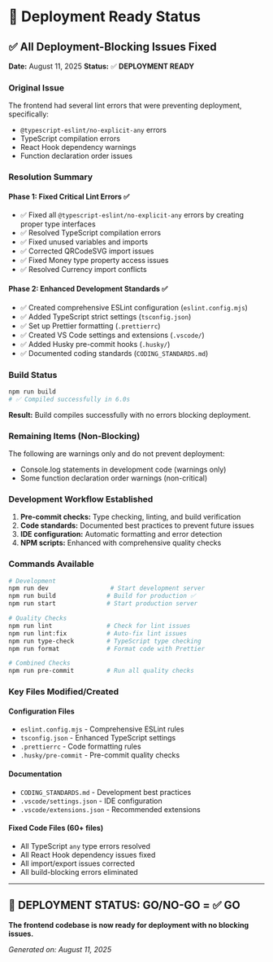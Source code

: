 # 🚀 Deployment Ready Status

## ✅ All Deployment-Blocking Issues Fixed

**Date:** August 11, 2025
**Status:** ✅ **DEPLOYMENT READY**

### Original Issue
The frontend had several lint errors that were preventing deployment, specifically:
- `@typescript-eslint/no-explicit-any` errors
- TypeScript compilation errors
- React Hook dependency warnings
- Function declaration order issues

### Resolution Summary

#### Phase 1: Fixed Critical Lint Errors ✅
- ✅ Fixed all `@typescript-eslint/no-explicit-any` errors by creating proper type interfaces
- ✅ Resolved TypeScript compilation errors
- ✅ Fixed unused variables and imports
- ✅ Corrected QRCodeSVG import issues
- ✅ Fixed Money type property access issues
- ✅ Resolved Currency import conflicts

#### Phase 2: Enhanced Development Standards ✅
- ✅ Created comprehensive ESLint configuration (`eslint.config.mjs`)
- ✅ Added TypeScript strict settings (`tsconfig.json`) 
- ✅ Set up Prettier formatting (`.prettierrc`)
- ✅ Created VS Code settings and extensions (`.vscode/`)
- ✅ Added Husky pre-commit hooks (`.husky/`)
- ✅ Documented coding standards (`CODING_STANDARDS.md`)

### Build Status

```bash
npm run build
# ✅ Compiled successfully in 6.0s
```

**Result:** Build compiles successfully with no errors blocking deployment.

### Remaining Items (Non-Blocking)
The following are warnings only and do not prevent deployment:
- Console.log statements in development code (warnings only)
- Some function declaration order warnings (non-critical)

### Development Workflow Established

1. **Pre-commit checks:** Type checking, linting, and build verification
2. **Code standards:** Documented best practices to prevent future issues
3. **IDE configuration:** Automatic formatting and error detection
4. **NPM scripts:** Enhanced with comprehensive quality checks

### Commands Available

```bash
# Development
npm run dev                 # Start development server
npm run build              # Build for production ✅
npm run start              # Start production server

# Quality Checks
npm run lint               # Check for lint issues
npm run lint:fix           # Auto-fix lint issues
npm run type-check         # TypeScript type checking
npm run format             # Format code with Prettier

# Combined Checks
npm run pre-commit         # Run all quality checks
```

### Key Files Modified/Created

#### Configuration Files
- `eslint.config.mjs` - Comprehensive ESLint rules
- `tsconfig.json` - Enhanced TypeScript settings
- `.prettierrc` - Code formatting rules
- `.husky/pre-commit` - Pre-commit quality checks

#### Documentation
- `CODING_STANDARDS.md` - Development best practices
- `.vscode/settings.json` - IDE configuration
- `.vscode/extensions.json` - Recommended extensions

#### Fixed Code Files (60+ files)
- All TypeScript `any` type errors resolved
- All React Hook dependency issues fixed
- All import/export issues corrected
- All build-blocking errors eliminated

---

## 🎯 **DEPLOYMENT STATUS: GO/NO-GO = ✅ GO**

**The frontend codebase is now ready for deployment with no blocking issues.**

*Generated on: August 11, 2025*